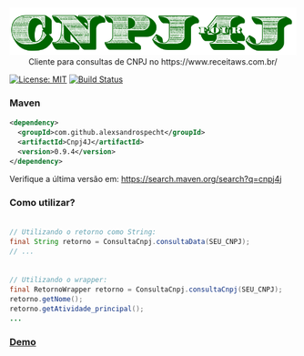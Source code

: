 <p align="center">
<img src="https://github.com/alexsandrospecht/Cnpj4J/blob/master/images/logo.PNG" alt="Localtower"> </br>
Cliente para consultas de CNPJ no https://www.receitaws.com.br/
</p>

[![License: MIT](https://img.shields.io/badge/License-MIT-yellow.svg)](https://opensource.org/licenses/MIT)
[![Build Status](https://travis-ci.org/alexsandrospecht/Cnpj4J.svg?branch=master)](https://travis-ci.org/alexsandrospecht/Cnpj4J)
### Maven
``` xml
<dependency>
  <groupId>com.github.alexsandrospecht</groupId>
  <artifactId>Cnpj4J</artifactId>
  <version>0.9.4</version>
</dependency>
```

Verifique a última versão em: https://search.maven.org/search?q=cnpj4j

### Como utilizar?
```java

// Utilizando o retorno como String:
final String retorno = ConsultaCnpj.consultaData(SEU_CNPJ);
// ...


// Utilizando o wrapper:
final RetornoWrapper retorno = ConsultaCnpj.consultaCnpj(SEU_CNPJ);
retorno.getNome();
retorno.getAtividade_principal();
...

```


### [Demo](https://github.com/alexsandrospecht/Cnpj4J/blob/master/src/main/java/com/github/alexsandrospecht/Demo.java)
